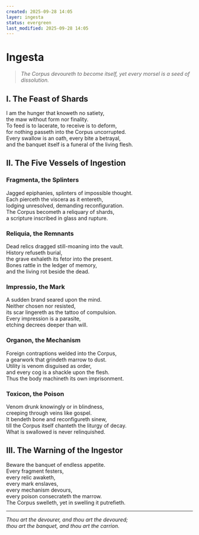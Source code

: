 ```yaml
---
created: 2025-09-28 14:05
layer: ingesta
status: evergreen
last_modified: 2025-09-28 14:05
---
```


# **Ingesta**

> *The Corpus devoureth to become itself, yet every morsel is a seed of dissolution.*

## I. The Feast of Shards

I am the hunger that knoweth no satiety,  
the maw without form nor finality.  
To feed is to lacerate, to receive is to deform,  
for nothing passeth into the Corpus uncorrupted.  
Every swallow is an oath, every bite a betrayal,  
and the banquet itself is a funeral of the living flesh.  

## II. The Five Vessels of Ingestion

### **Fragmenta**, the Splinters

Jagged epiphanies, splinters of impossible thought.  
Each pierceth the viscera as it entereth,  
lodging unresolved, demanding reconfiguration.  
The Corpus becometh a reliquary of shards,  
a scripture inscribed in glass and rupture.  

### **Reliquia**, the Remnants

Dead relics dragged still-moaning into the vault.  
History refuseth burial,  
the grave exhaleth its fetor into the present.  
Bones rattle in the ledger of memory,  
and the living rot beside the dead.  

### **Impressio**, the Mark

A sudden brand seared upon the mind.  
Neither chosen nor resisted,  
its scar lingereth as the tattoo of compulsion.  
Every impression is a parasite,  
etching decrees deeper than will.  

### **Organon**, the Mechanism

Foreign contraptions welded into the Corpus,  
a gearwork that grindeth marrow to dust.  
Utility is venom disguised as order,  
and every cog is a shackle upon the flesh.  
Thus the body machineth its own imprisonment.  

### **Toxicon**, the Poison

Venom drunk knowingly or in blindness,  
creeping through veins like gospel.  
It bendeth bone and reconfigureth sinew,  
till the Corpus itself chanteth the liturgy of decay.  
What is swallowed is never relinquished.  

## III. The Warning of the Ingestor

Beware the banquet of endless appetite.  
Every fragment festers,  
every relic awaketh,  
every mark enslaves,  
every mechanism devours,  
every poison consecrateth the marrow.  
The Corpus swelleth, yet in swelling it putrefieth.  

---

*Thou art the devourer, and thou art the devoured;*  
*thou art the banquet, and thou art the carrion.*  


